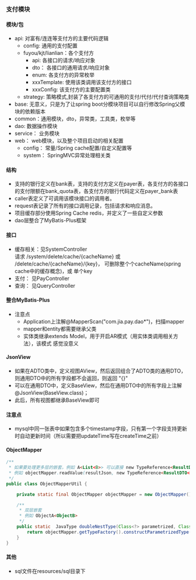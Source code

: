 ### 支付模块
#### 模块/包
- api: 对富有/连连等支付方的主要代码逻辑
    - config: 通用的支付配置
    - fuyou/kjt/lianlian：各个支付方
        - api: 各接口的请求/响应对象
        - dto： 各接口的通用请求/响应对象
        - enum: 各支付方的异常枚举
        - xxxTemplate: 使用该类调用该支付方的接口
        - xxxConfig: 该支付方的主要配置类
    - strategy: 策略模式,封装了各支付方的可通用的支付/代付/代付查询策略类
- base: 无意义，只是为了让spring boot分模块项目可以自行修改Spring父模块的依赖版本
- common：通用模块，dto，异常类，工具类，枚举等
- dao: 数据操作模块
- service： 业务模块
- web： web模块，以及整个项目启动的相关配置
    - config： 常量/Spring cache配置/自定义配置等
    - system： SpringMVC异常处理相关类
    
    
#### 结构
- 支持的银行定义在bank表，支持的支付方定义在payer表，各支付方的各接口的支付限额在bank_quota表，各支付方的银行代码定义在payer_bank表
- caller表定义了可调用该模块接口的调用者。
- request表记录了所有的接口调用记录，包括请求和响应消息。
- 项目缓存部分使用Spring Cache redis，并定义了一些自定义参数
- dao层整合了MyBatis-Plus框架

#### 接口
- 缓存相关：见SystemController  
请求 /system/delete/cache/{cacheName} 或 /delete/cache/{cacheName}/{key}， 可删除整个个cacheName(spring cache中的缓存概念)，或 单个key
- 支付： 见PayController 
- 查询： 见QueryController



#### 整合MyBatis-Plus
- 注意点
    - Application上注解@MapperScan("com.jia.pay.dao*")，扫描mapper
    - mapper和entity都需要继承父类
    - 实体类继承extends Model<T>，用于开启AR模式（用实体类调用相关方法），该模式 感觉没意义
    
#### JsonView
- 如果在ADTO类中，定义视图AView，然后返回组合了ADTO类的通用DTO，则通用DTO中的所有字段都不会返回，则返回 "{}"
- 可以在通用DTO中，定义BaseView，然后在通用DTO中的所有字段上注解@JsonView(BaseView.class)；
- 此后，所有视图都继承BaseView即可
    
#### 注意点
- mysql中同一张表中如果包含多个timestamp字段，只有第一个字段支持更新时自动更新时间（所以需要把updateTime写在createTime之前）

#### ObjectMapper
```java
/**
 * 如果要处理更多层的嵌套，例如 A<List<B>> 可以直接 new TypeReference<ResultDTO<List<RequestDTO>>>(){}
 * 例如 objectMapper.readValue(resultJson, new TypeReference<ResultDTO<List<RequestDTO>>>(){});
 */
public class ObjectMapperUtil {

    private static final ObjectMapper objectMapper = new ObjectMapper();

    /**
     * 双层嵌套
     * 例如 ObjectA<ObjectB>
     */
    public static  JavaType doubleNestType(Class<?> parametrized, Class<?> parameterClasses) {
        return objectMapper.getTypeFactory().constructParametrizedType(parametrized, parametrized,parameterClasses);
    }
}
```

#### 其他
- sql文件在resources/sql目录下
